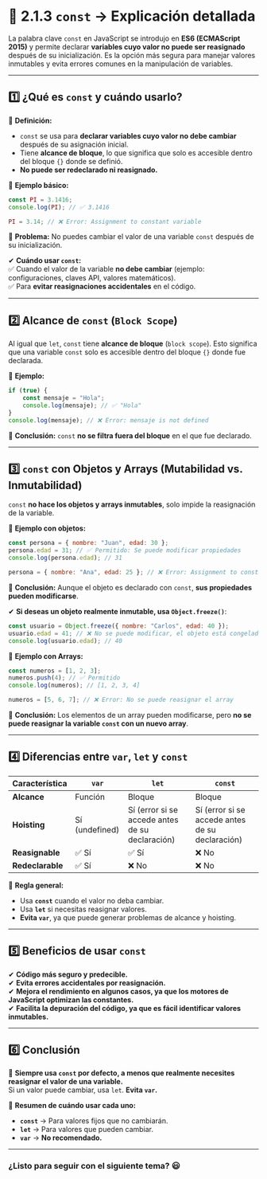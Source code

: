 # **📌 2.1.3 `const` → Explicación detallada**  

La palabra clave `const` en JavaScript se introdujo en **ES6 (ECMAScript 2015)** y permite declarar **variables cuyo valor no puede ser reasignado** después de su inicialización. Es la opción más segura para manejar valores inmutables y evita errores comunes en la manipulación de variables.  

---

## **1️⃣ ¿Qué es `const` y cuándo usarlo?**  

📌 **Definición:**  
- `const` se usa para **declarar variables cuyo valor no debe cambiar** después de su asignación inicial.  
- Tiene **alcance de bloque**, lo que significa que solo es accesible dentro del bloque `{}` donde se definió.  
- **No puede ser redeclarado ni reasignado.**  

📌 **Ejemplo básico:**  
```javascript
const PI = 3.1416;
console.log(PI); // ✅ 3.1416

PI = 3.14; // ❌ Error: Assignment to constant variable
```
🔴 **Problema:** No puedes cambiar el valor de una variable `const` después de su inicialización.  

✔ **Cuándo usar `const`:**  
✅ Cuando el valor de la variable **no debe cambiar** (ejemplo: configuraciones, claves API, valores matemáticos).  
✅ Para **evitar reasignaciones accidentales** en el código.  

---

## **2️⃣ Alcance de `const` (`Block Scope`)**  

Al igual que `let`, `const` tiene **alcance de bloque** (`block scope`). Esto significa que una variable `const` solo es accesible dentro del bloque `{}` donde fue declarada.  

📌 **Ejemplo:**  
```javascript
if (true) {
    const mensaje = "Hola";
    console.log(mensaje); // ✅ "Hola"
}
console.log(mensaje); // ❌ Error: mensaje is not defined
```
🔹 **Conclusión:** `const` **no se filtra fuera del bloque** en el que fue declarado.  

---

## **3️⃣ `const` con Objetos y Arrays (Mutabilidad vs. Inmutabilidad)**  

`const` **no hace los objetos y arrays inmutables**, solo impide la reasignación de la variable.  

📌 **Ejemplo con objetos:**  
```javascript
const persona = { nombre: "Juan", edad: 30 };
persona.edad = 31; // ✅ Permitido: Se puede modificar propiedades
console.log(persona.edad); // 31

persona = { nombre: "Ana", edad: 25 }; // ❌ Error: Assignment to constant variable
```
🔹 **Conclusión:** Aunque el objeto es declarado con `const`, **sus propiedades pueden modificarse**.  

✔ **Si deseas un objeto realmente inmutable, usa `Object.freeze()`**:  
```javascript
const usuario = Object.freeze({ nombre: "Carlos", edad: 40 });
usuario.edad = 41; // ❌ No se puede modificar, el objeto está congelado
console.log(usuario.edad); // 40
```

📌 **Ejemplo con Arrays:**  
```javascript
const numeros = [1, 2, 3];
numeros.push(4); // ✅ Permitido
console.log(numeros); // [1, 2, 3, 4]

numeros = [5, 6, 7]; // ❌ Error: No se puede reasignar el array
```
🔹 **Conclusión:** Los elementos de un array pueden modificarse, pero **no se puede reasignar la variable `const` con un nuevo array**.  

---

## **4️⃣ Diferencias entre `var`, `let` y `const`**  

| Característica  | `var` | `let` | `const` |
|---------------|-------|------|--------|
| **Alcance**   | Función | Bloque | Bloque |
| **Hoisting**  | Sí (undefined) | Sí (error si se accede antes de su declaración) | Sí (error si se accede antes de su declaración) |
| **Reasignable** | ✅ Sí | ✅ Sí | ❌ No |
| **Redeclarable** | ✅ Sí | ❌ No | ❌ No |

📌 **Regla general:**  
- Usa **`const`** cuando el valor no deba cambiar.  
- Usa **`let`** si necesitas reasignar valores.  
- **Evita `var`**, ya que puede generar problemas de alcance y hoisting.  

---

## **5️⃣ Beneficios de usar `const`**  

✔ **Código más seguro y predecible.**  
✔ **Evita errores accidentales por reasignación.**  
✔ **Mejora el rendimiento en algunos casos, ya que los motores de JavaScript optimizan las constantes.**  
✔ **Facilita la depuración del código, ya que es fácil identificar valores inmutables.**  

---

## **6️⃣ Conclusión**  

🚀 **Siempre usa `const` por defecto, a menos que realmente necesites reasignar el valor de una variable.**  
Si un valor puede cambiar, usa `let`. **Evita `var`.**  

📌 **Resumen de cuándo usar cada uno:**  
- **`const`** → Para valores fijos que no cambiarán.  
- **`let`** → Para valores que pueden cambiar.  
- **`var`** → **No recomendado.**  

---

### **¿Listo para seguir con el siguiente tema?** 😃

